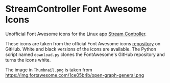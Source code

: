 # StreamController Font Awesome Icons
Unofficial Font Awesome icons for the Linux app [Stream Controller](https://github.com/StreamController/StreamController).

These icons are taken from the official Font Awesome icons [repository](https://github.com/FortAwesome/Font-Awesome) on GitHub. White and black versions of the icons are available. The Python script named `download.py` clones the FontAwesome's GitHub repository and turns the icons white.

The image in `Thumbnail.png` is taken from https://img.fortawesome.com/1ce05b4b/open-graph-general.png